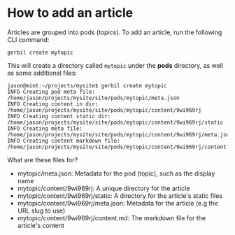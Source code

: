 # How to add an article

Articles are grouped into pods (topics). To add an article, run the following CLI command:

```shell
gerbil create mytopic
```

This will create a directory called `mytopic` under the **pods** directory, as
well as some additional files:

```shell
jason@mint:~/projects/mysite$ gerbil create mytopic
INFO Creating pod meta file: /home/jason/projects/mysite/site/pods/mytopic/meta.json
INFO Creating content in dir: /home/jason/projects/mysite/site/pods/mytopic/content/9wi969rj
INFO Creating content static dir: /home/jason/projects/mysite/site/pods/mytopic/content/9wi969rj/static
INFO Creating meta file: /home/jason/projects/mysite/site/pods/mytopic/content/9wi969rj/meta.json
INFO Creating content markdown file: /home/jason/projects/mysite/site/pods/mytopic/content/9wi969rj/content.md
```

What are these files for?

- mytopic/meta.json: Metadata for the pod (topic), such as the display name
- mytopic/content/9wi969rj: A unique directory for the article
- mytopic/content/9wi969rj/static: A directory for the article's static files
- mytopic/content/9wi969rj/meta.json: Metadata for the article (e.g the URL slug to use)
- mytopic/content/9wi969rj/content.md: The markdown file for the article's content
